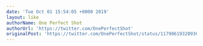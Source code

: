 ```yaml
---
date: 'Tue Oct 01 15:54:05 +0000 2019'
layout: like
authorName: One Perfect Shot
authorUrl: 'https://twitter.com/OnePerfectShot'
originalPost: 'https://twitter.com/OnePerfectShot/status/1179061932093054976'
---
```

